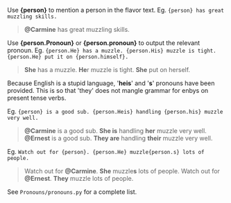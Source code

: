 Use **{person}** to mention a person in the flavor text.
Eg. `{person} has great muzzling skills.`
> **@Carmine** has great muzzling skills.

Use **{person.Pronoun}** or **{person.pronoun}** to output the relevant pronoun.
Eg. `{person.He} has a muzzle. {person.His} muzzle is tight. {person.He} put it on {person.himself}.`
> **She** has a muzzle. **He**r muzzle is tight. **She** put on herself.

Because English is a stupid language, '**heis**' and '**s**' pronouns have been provided.
This is so that 'they' does not mangle grammar for enbys on present tense verbs.

Eg. `{person} is a good sub. {person.Heis} handling {person.his} muzzle very well.`
> **@Carmine** is a good sub. **She is** handling **her** muzzle very well.
> **@Ernest** is a good sub. **They are** handling **their** muzzle very well.

Eg. `Watch out for {person}. {person.He} muzzle{person.s} lots of people.`
> Watch out for **@Carmine**. **She** muzzle**s** lots of people.
> Watch out for **@Ernest**. **They** muzzle lots of people.

See `Pronouns/pronouns.py` for a complete list.
